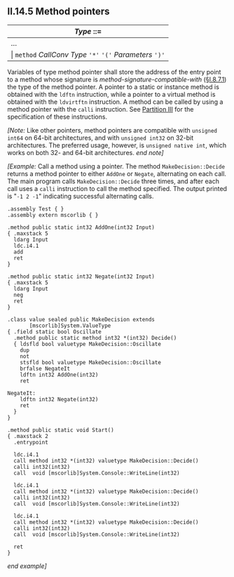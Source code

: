 ## II.14.5 Method pointers

 | _Type_ ::=
 | ----
 | &hellip;
 | \| `method` _CallConv_ _Type_ `'*'` `'('` _Parameters_ `')'`

Variables of type method pointer shall store the address of the entry point to a method whose signature is *method-signature-compatible-with* (§[I.8.7.1](i.8.7.1-assignment-compatibility-for-signature-types.md)) the type of the method pointer. A pointer to a static or instance method is obtained with the `ldftn` instruction, while a pointer to a virtual method is obtained with the `ldvirtftn` instruction. A method can be called by using a method pointer with the `calli` instruction.  See [Partition III](#todo-missing-hyperlink) for the specification of these instructions.

_[Note:_ Like other pointers, method pointers are compatible with `unsigned int64` on 64-bit architectures, and with `unsigned int32` on 32-bit architectures. The preferred usage, however, is `unsigned native int`, which works on both 32- and 64-bit architectures. _end note]_

_[Example:_ Call a method using a pointer. The method `MakeDecision::Decide` returns a method pointer to either `AddOne` or `Negate`, alternating on each call. The main program calls `MakeDecision::Decide` three times, and after each call uses a `calli` instruction to call the method specified. The output printed is "`-1 2 -1`" indicating successful alternating calls.

 ```ilasm
 .assembly Test { }
 .assembly extern mscorlib { }
 
 .method public static int32 AddOne(int32 Input)
 { .maxstack 5
   ldarg Input
   ldc.i4.1
   add
   ret
 }

 .method public static int32 Negate(int32 Input)
 { .maxstack 5
   ldarg Input
   neg
   ret
 }

 .class value sealed public MakeDecision extends
        [mscorlib]System.ValueType
 { .field static bool Oscillate
   .method public static method int32 *(int32) Decide()
   { ldsfld bool valuetype MakeDecision::Oscillate
     dup
     not
     stsfld bool valuetype MakeDecision::Oscillate
     brfalse NegateIt
     ldftn int32 AddOne(int32)
     ret

 NegateIt:
     ldftn int32 Negate(int32)
     ret
   }
 }

 .method public static void Start()
 { .maxstack 2
   .entrypoint

   ldc.i4.1
   call method int32 *(int32) valuetype MakeDecision::Decide()
   calli int32(int32)
   call  void [mscorlib]System.Console::WriteLine(int32)

   ldc.i4.1
   call method int32 *(int32) valuetype MakeDecision::Decide()
   calli int32(int32)
   call  void [mscorlib]System.Console::WriteLine(int32)

   ldc.i4.1
   call method int32 *(int32) valuetype MakeDecision::Decide()
   calli int32(int32)
   call  void [mscorlib]System.Console::WriteLine(int32)

   ret
 }
 ```

_end example]_
